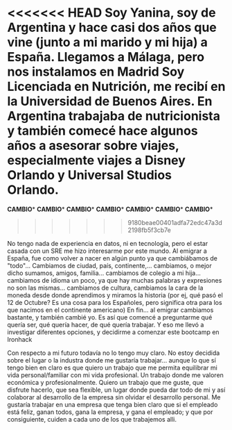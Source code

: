 <<<<<<< HEAD
Soy Yanina, soy de Argentina y hace casi dos años que vine (junto a mi marido y mi hija) a España. Llegamos a Málaga, pero nos instalamos en Madrid
Soy Licenciada en Nutrición, me recibí en la Universidad de Buenos Aires. En Argentina trabajaba de nutricionista y también comecé hace algunos años a asesorar sobre viajes, especialmente viajes a Disney Orlando y Universal Studios Orlando. 
=======
************CAMBIO************* 
************CAMBIO************* 
************CAMBIO************* 
************CAMBIO************* 
************CAMBIO************* 
************CAMBIO************* 
************CAMBIO************* 
>>>>>>> 9180beae00401adfa72edc47a3d2198fb5f3cb7e

No tengo nada de experiencia en datos, ni en tecnología, pero el estar casada con un SRE me hizo interesarme por este mundo. 
Al emigrar a España, fue como volver a nacer en algún punto ya que cambiábamos de "todo"... 
Cambiamos de ciudad, país, continente,... cambiamos, o mejor dicho sumamos, amigos, familia... cambiamos de colegio a mi hija... cambiamos de idioma un poco, ya que hay muchas palabras y expresiones no son las mismas... cambiamos de cultura, cambiamos la cara de la moneda desde donde aprendimos y miramos la historia (por ej, qué pasó el 12 de Octubre? Es una cosa para los Españoles, pero significa otra para los que nacimos en el continente americano)
En fin... al emigrar cambiamos bastante, y también cambié yo. 
Es así que comencé a preguntarme qué quería ser, qué quería hacer, de qué quería trabajar. Y eso me llevó a investigar diferentes opciones, y decidirme a comenzar este bootcamp en Ironhack

Con respecto a mi futuro todavía no lo tengo muy claro. No estoy decidida sobre el lugar o la industra donde me gustaría trabajar... aunque lo que sí tengo bien en claro es que quiero un trabajo que me permita equilibrar mi vida personal/familiar con mi vida profesional. Un trabajo donde me valoren económica y profesionalmente. Quiero un trabajo que me guste, que disfrute hacerlo, que sea flexible, un lugar donde pueda dar todo de mi y así colaborar al desarrollo de la empresa sin olvidar el desarrollo personal. Me gustaría trabajar en una empresa que tenga bien claro que si el empleado está feliz, ganan todos, gana la empresa, y gana el empleado; y que por consiguiente, cuiden a cada uno de los que trabajemos alli.


